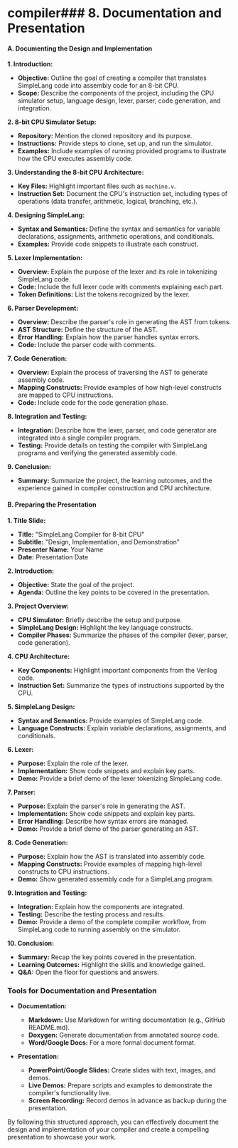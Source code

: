 # compiler### 8. Documentation and Presentation

#### A. Documenting the Design and Implementation

**1. Introduction:**
- **Objective:** Outline the goal of creating a compiler that translates SimpleLang code into assembly code for an 8-bit CPU.
- **Scope:** Describe the components of the project, including the CPU simulator setup, language design, lexer, parser, code generation, and integration.

**2. 8-bit CPU Simulator Setup:**
- **Repository:** Mention the cloned repository and its purpose.
- **Instructions:** Provide steps to clone, set up, and run the simulator.
- **Examples:** Include examples of running provided programs to illustrate how the CPU executes assembly code.

**3. Understanding the 8-bit CPU Architecture:**
- **Key Files:** Highlight important files such as `machine.v`.
- **Instruction Set:** Document the CPU's instruction set, including types of operations (data transfer, arithmetic, logical, branching, etc.).

**4. Designing SimpleLang:**
- **Syntax and Semantics:** Define the syntax and semantics for variable declarations, assignments, arithmetic operations, and conditionals.
- **Examples:** Provide code snippets to illustrate each construct.

**5. Lexer Implementation:**
- **Overview:** Explain the purpose of the lexer and its role in tokenizing SimpleLang code.
- **Code:** Include the full lexer code with comments explaining each part.
- **Token Definitions:** List the tokens recognized by the lexer.

**6. Parser Development:**
- **Overview:** Describe the parser's role in generating the AST from tokens.
- **AST Structure:** Define the structure of the AST.
- **Error Handling:** Explain how the parser handles syntax errors.
- **Code:** Include the parser code with comments.

**7. Code Generation:**
- **Overview:** Explain the process of traversing the AST to generate assembly code.
- **Mapping Constructs:** Provide examples of how high-level constructs are mapped to CPU instructions.
- **Code:** Include code for the code generation phase.

**8. Integration and Testing:**
- **Integration:** Describe how the lexer, parser, and code generator are integrated into a single compiler program.
- **Testing:** Provide details on testing the compiler with SimpleLang programs and verifying the generated assembly code.

**9. Conclusion:**
- **Summary:** Summarize the project, the learning outcomes, and the experience gained in compiler construction and CPU architecture.

#### B. Preparing the Presentation

**1. Title Slide:**
- **Title:** "SimpleLang Compiler for 8-bit CPU"
- **Subtitle:** "Design, Implementation, and Demonstration"
- **Presenter Name:** Your Name
- **Date:** Presentation Date

**2. Introduction:**
- **Objective:** State the goal of the project.
- **Agenda:** Outline the key points to be covered in the presentation.

**3. Project Overview:**
- **CPU Simulator:** Briefly describe the setup and purpose.
- **SimpleLang Design:** Highlight the key language constructs.
- **Compiler Phases:** Summarize the phases of the compiler (lexer, parser, code generation).

**4. CPU Architecture:**
- **Key Components:** Highlight important components from the Verilog code.
- **Instruction Set:** Summarize the types of instructions supported by the CPU.

**5. SimpleLang Design:**
- **Syntax and Semantics:** Provide examples of SimpleLang code.
- **Language Constructs:** Explain variable declarations, assignments, and conditionals.

**6. Lexer:**
- **Purpose:** Explain the role of the lexer.
- **Implementation:** Show code snippets and explain key parts.
- **Demo:** Provide a brief demo of the lexer tokenizing SimpleLang code.

**7. Parser:**
- **Purpose:** Explain the parser's role in generating the AST.
- **Implementation:** Show code snippets and explain key parts.
- **Error Handling:** Describe how syntax errors are managed.
- **Demo:** Provide a brief demo of the parser generating an AST.

**8. Code Generation:**
- **Purpose:** Explain how the AST is translated into assembly code.
- **Mapping Constructs:** Provide examples of mapping high-level constructs to CPU instructions.
- **Demo:** Show generated assembly code for a SimpleLang program.

**9. Integration and Testing:**
- **Integration:** Explain how the components are integrated.
- **Testing:** Describe the testing process and results.
- **Demo:** Provide a demo of the complete compiler workflow, from SimpleLang code to running assembly on the simulator.

**10. Conclusion:**
- **Summary:** Recap the key points covered in the presentation.
- **Learning Outcomes:** Highlight the skills and knowledge gained.
- **Q&A:** Open the floor for questions and answers.

### Tools for Documentation and Presentation

- **Documentation:**
  - **Markdown:** Use Markdown for writing documentation (e.g., GitHub README.md).
  - **Doxygen:** Generate documentation from annotated source code.
  - **Word/Google Docs:** For a more formal document format.

- **Presentation:**
  - **PowerPoint/Google Slides:** Create slides with text, images, and demos.
  - **Live Demos:** Prepare scripts and examples to demonstrate the compiler's functionality live.
  - **Screen Recording:** Record demos in advance as backup during the presentation.

By following this structured approach, you can effectively document the design and implementation of your compiler and create a compelling presentation to showcase your work.